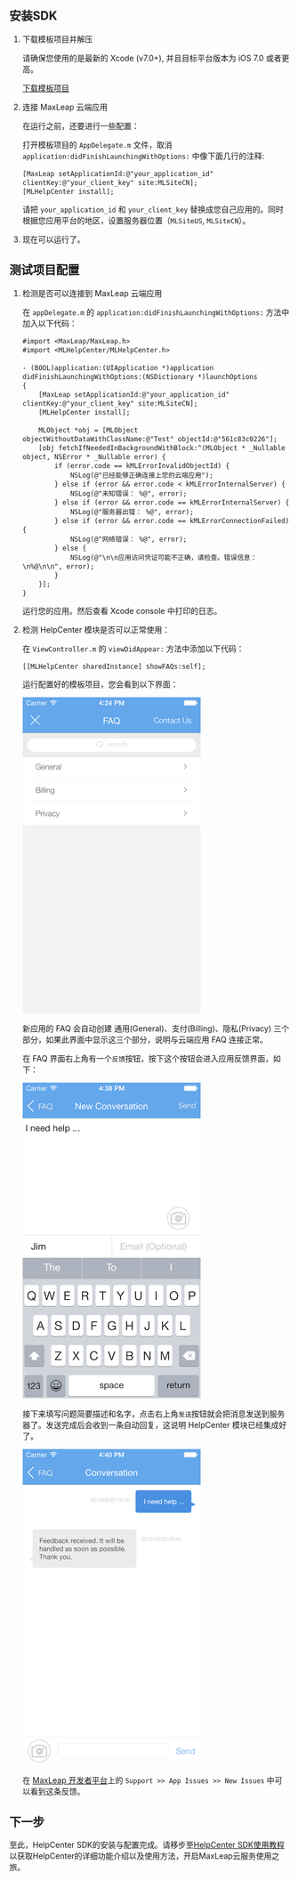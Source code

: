 
##	安装SDK

1. 下载模板项目并解压

	请确保您使用的是最新的 Xcode (v7.0+), 并且目标平台版本为 iOS 7.0 或者更高。

	<a class="download-sdk" href="https://github.com/MaxLeap/Demo-Support-iOS" target="_blank">下载模板项目</a>

2. 连接 MaxLeap 云端应用

	在运行之前，还要进行一些配置：

	打开模板项目的 `AppDelegate.m` 文件，取消 `application:didFinishLaunchingWithOptions:` 中像下面几行的注释:

	```objc
	[MaxLeap setApplicationId:@"your_application_id" clientKey:@"your_client_key" site:MLSiteCN];
	[MLHelpCenter install];
	```

	请把 `your_application_id` 和 `your_client_key` 替换成您自己应用的。同时根据您应用平台的地区，设置服务器位置（`MLSiteUS`, `MLSiteCN`）。
    
3. 现在可以运行了。
    
    
## 测试项目配置

1. 检测是否可以连接到 MaxLeap 云端应用

    在 `appDelegate.m` 的 `application:didFinishLaunchingWithOptions:` 方法中加入以下代码：

    ```objc
    #import <MaxLeap/MaxLeap.h>
    #import <MLHelpCenter/MLHelpCenter.h>
    	
    - (BOOL)application:(UIApplication *)application 	didFinishLaunchingWithOptions:(NSDictionary *)launchOptions
    {
    	[MaxLeap setApplicationId:@"your_application_id" 	clientKey:@"your_client_key" site:MLSiteCN];
    	[MLHelpCenter install];
    
    	MLObject *obj = [MLObject objectWithoutDataWithClassName:@"Test" objectId:@"561c83c0226"];
    	[obj fetchIfNeededInBackgroundWithBlock:^(MLObject * _Nullable object, NSError * _Nullable error) {
            if (error.code == kMLErrorInvalidObjectId) {
                NSLog(@"已经能够正确连接上您的云端应用");
            } else if (error && error.code < kMLErrorInternalServer) {
                NSLog(@"未知错误： %@", error);
            } else if (error && error.code == kMLErrorInternalServer) {
                NSLog(@"服务器出错： %@", error);
            } else if (error && error.code == kMLErrorConnectionFailed) {
                NSLog(@"网络错误： %@", error);
            } else {
                NSLog(@"\n\n应用访问凭证可能不正确，请检查。错误信息：\n%@\n\n", error);
            }
    	}];
    }
    ```
    
	运行您的应用。然后查看 Xcode console 中打印的日志。

2. 检测 HelpCenter 模块是否可以正常使用：
	
	在 `ViewController.m` 的 `viewDidAppear:` 方法中添加以下代码：

	```
	[[MLHelpCenter sharedInstance] showFAQs:self];
	```

	运行配置好的模板项目，您会看到以下界面：

	![ios_faq_view](../../../images/ios_faq_view.png)

	新应用的 FAQ 会自动创建 通用(General)、支付(Billing)、隐私(Privacy) 三个部分，如果此界面中显示这三个部分，说明与云端应用 FAQ 连接正常。

	在 FAQ 界面右上角有一个`反馈`按钮，按下这个按钮会进入应用反馈界面，如下：

	![ios_new_conversation_view](../../../images/ios_new_conversation_view.png)

	接下来填写问题简要描述和名字，点击右上角`发送`按钮就会把消息发送到服务器了。发送完成后会收到一条自动回复，这说明 HelpCenter 模块已经集成好了。

	![ios_issue_message_view](../../../images/ios_issue_message_view.png)

	在 [MaxLeap 开发者平台](https://maxleap.cn)上的 `Support >> App Issues >> New Issues` 中可以看到这条反馈。

## 下一步

至此，HelpCenter SDK的安装与配置完成。请移步至[HelpCenter SDK使用教程](ML_DOCS_GUIDE_LINK_PLACEHOLDER_IOS#SUPPORT_ZH)以获取HelpCenter的详细功能介绍以及使用方法，开启MaxLeap云服务使用之旅。